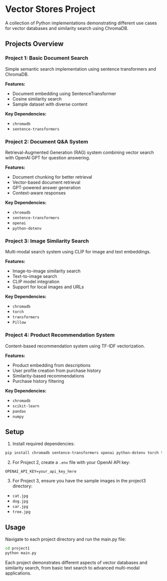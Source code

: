# Vector Stores Project

A collection of Python implementations demonstrating different use cases for vector databases and similarity search using ChromaDB.

## Projects Overview

### Project 1: Basic Document Search
Simple semantic search implementation using sentence transformers and ChromaDB.

**Features:**
- Document embedding using SentenceTransformer
- Cosine similarity search
- Sample dataset with diverse content

**Key Dependencies:**
- `chromadb`
- `sentence-transformers`

### Project 2: Document Q&A System
Retrieval-Augmented Generation (RAG) system combining vector search with OpenAI GPT for question answering.

**Features:**
- Document chunking for better retrieval
- Vector-based document retrieval
- GPT-powered answer generation
- Context-aware responses

**Key Dependencies:**
- `chromadb`
- `sentence-transformers`
- `openai`
- `python-dotenv`

### Project 3: Image Similarity Search
Multi-modal search system using CLIP for image and text embeddings.

**Features:**
- Image-to-image similarity search
- Text-to-image search
- CLIP model integration
- Support for local images and URLs

**Key Dependencies:**
- `chromadb`
- `torch`
- `transformers`
- `Pillow`

### Project 4: Product Recommendation System
Content-based recommendation system using TF-IDF vectorization.

**Features:**
- Product embedding from descriptions
- User profile creation from purchase history
- Similarity-based recommendations
- Purchase history filtering

**Key Dependencies:**
- `chromadb`
- `scikit-learn`
- `pandas`
- `numpy`

## Setup

1. Install required dependencies:
```bash
pip install chromadb sentence-transformers openai python-dotenv torch transformers Pillow scikit-learn pandas numpy
```

2. For Project 2, create a `.env` file with your OpenAI API key:
```
OPENAI_API_KEY=your_api_key_here
```

3. For Project 3, ensure you have the sample images in the project3 directory:
- `cat.jpg`
- `dog.jpg` 
- `car.jpg`
- `tree.jpg`

## Usage

Navigate to each project directory and run the main.py file:

```bash
cd project1
python main.py
```

Each project demonstrates different aspects of vector databases and similarity search, from basic text search to advanced multi-modal applications.